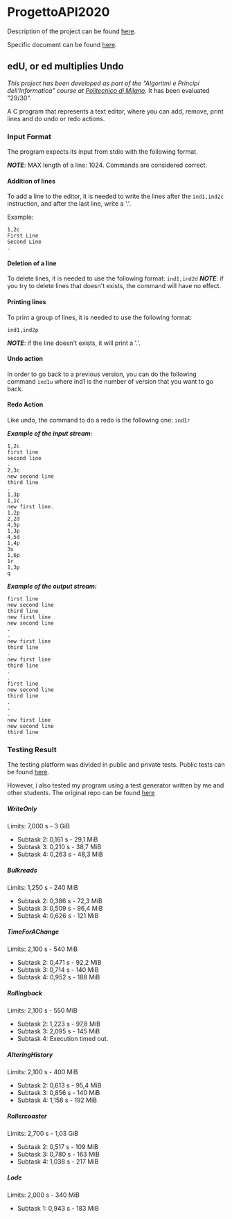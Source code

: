 # ProgettoAPI2020

Description of the project can be found [here](https://github.com/alessandrozito98/ProgettoAPI2020/blob/master/Specific%20Documents/ProvaFinale2020.pdf).

Specific document can be found [here](https://github.com/alessandrozito98/ProgettoAPI2020/blob/master/Specific%20Documents/ProvaFinale2020specifica.pdf).

## edU, or ed multiplies Undo 
*This project has been developed as part of the "Algoritmi e Principi dell'Informatica" course at [Politecnico di Milano](https://www.polimi.it/).* It has been evaluated "29/30".

A C program that represents a text editor, where you can add, remove, print lines and do undo or redo actions.

### Input Format
The program expects its input from stdio with the following format.

_**NOTE**_: MAX length of a line: 1024. Commands are considered correct.
#### Addition of lines
To add a line to the editor, it is needed to write the lines after the ```ind1,ind2c``` instruction, and after the last line, write a '.'.

Example:
```
1,2c
First Line
Second Line
.

```

#### Deletion of a line
To delete lines, it is needed to use the following format:
```ind1,ind2d```
_**NOTE**_: if you try to delete lines that doesn't exists, the command will have no effect.

#### Printing lines
To print a group of lines, it is needed to use the following format:
```
ind1,ind2p
```
_**NOTE**_: if the line doesn't exists, it will print a '.'.

#### Undo action
In order to go back to a previous version, you can do the following command 
``ind1u``
where ind1 is the number of version that you want to go back.

#### Redo Action
Like undo, the command to do a redo is the following one:
``ind1r``

***Example of the input stream:***
 ```
1,2c
first line
second line
.
2,3c
new second line
third line
.
1,3p
1,1c
new first line.
1,2p
2,2d
4,5p
1,3p
4,5d
1,4p
3u
1,6p
1r
1,3p
q

 ```

***Example of the output stream:***
 ```
 first line
 new second line
 third line
 new first line
 new second line
 .
 .
 new first line
 third line
 .
 new first line
 third line
 .
 .
 first line
 new second line
 third line
 .
 .
 .
 new first line
 new second line
 third line
 ```

### Testing Result

The testing platform was divided in public and private tests. Public tests can be found [here](https://github.com/alessandrozito98/ProgettoAPI2020/blob/master/Public%20Tests/).

However, i also tested my program using a test generator written by me and other students. The original repo can be found [here](https://github.com/AlessioColombo/ProgettoAPI2020_GeneratoreTest)


##### WriteOnly

Limits: 7,000 s - 3 GiB

* Subtask 2: 0,161 s - 29,1 MiB
* Subtask 3: 0,210 s - 38,7 MiB
* Subtask 4: 0,263 s - 48,3 MiB

##### Bulkreads

Limits: 1,250 s - 240 MiB

* Subtask 2: 0,386 s - 72,3 MiB 
* Subtask 3: 0,509 s - 96,4 MiB
* Subtask 4: 0,626 s - 121 MiB

##### TimeForAChange

Limits: 2,100 s - 540 MiB

* Subtask 2: 0,471 s - 92,2 MiB
* Subtask 3: 0,714 s - 140 MiB
* Subtask 4: 0,952 s - 188 MiB

##### Rollingback

Limits: 2,100 s - 550 MiB

* Subtask 2: 1,223 s - 97,8 MiB
* Subtask 3: 2,095 s - 145 MiB
* Subtask 4: Execution timed out.

##### AlteringHistory

Limits: 2,100 s - 400 MiB

* Subtask 2: 0,613 s - 95,4 MiB
* Subtask 3: 0,856 s - 140 MiB
* Subtask 4: 1,158 s - 192 MiB

##### Rollercoaster

Limits: 2,700 s - 1,03 GiB

* Subtask 2: 0,517 s - 109 MiB
* Subtask 3: 0,780 s - 163 MiB
* Subtask 4: 1,038 s - 217 MiB

##### Lode

Limits: 2,000 s - 340 MiB

* Subtask 1: 0,943 s - 183 MiB
